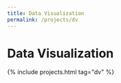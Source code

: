 ```yaml
---
title: Data Visualization
permalink: /projects/dv
---
```


# Data Visualization

{% include projects.html tag="dv" %}
